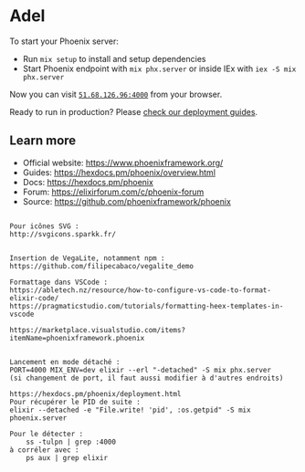 # Adel

To start your Phoenix server:

  * Run `mix setup` to install and setup dependencies
  * Start Phoenix endpoint with `mix phx.server` or inside IEx with `iex -S mix phx.server`

Now you can visit [`51.68.126.96:4000`](http://51.68.126.96:4000) from your browser.

Ready to run in production? Please [check our deployment guides](https://hexdocs.pm/phoenix/deployment.html).

## Learn more

  * Official website: https://www.phoenixframework.org/
  * Guides: https://hexdocs.pm/phoenix/overview.html
  * Docs: https://hexdocs.pm/phoenix
  * Forum: https://elixirforum.com/c/phoenix-forum
  * Source: https://github.com/phoenixframework/phoenix
```

Pour icônes SVG : 
http://svgicons.sparkk.fr/


Insertion de VegaLite, notamment npm :
https://github.com/filipecabaco/vegalite_demo

Formattage dans VSCode : 
https://abletech.nz/resource/how-to-configure-vs-code-to-format-elixir-code/
https://pragmaticstudio.com/tutorials/formatting-heex-templates-in-vscode

https://marketplace.visualstudio.com/items?itemName=phoenixframework.phoenix


Lancement en mode détaché : 
PORT=4000 MIX_ENV=dev elixir --erl "-detached" -S mix phx.server
(si changement de port, il faut aussi modifier à d'autres endroits)

https://hexdocs.pm/phoenix/deployment.html
Pour récupérer le PID de suite : 
elixir --detached -e "File.write! 'pid', :os.getpid" -S mix phoenix.server

Pour le détecter : 
	ss -tulpn | grep :4000
à corréler avec : 
	ps aux | grep elixir



